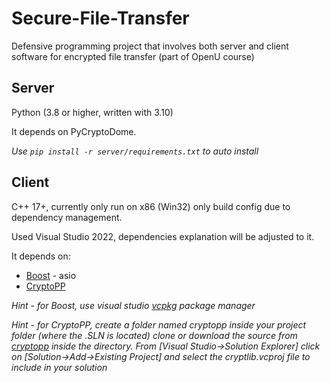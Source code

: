 # Secure-File-Transfer
Defensive programming project that involves both server and client software for encrypted file transfer (part of OpenU course)  
  
## Server  
  
Python (3.8 or higher, written with 3.10)  
  
It depends on PyCryptoDome.  
  
_Use ```pip install -r server/requirements.txt``` to auto install_   
  
## Client  
  
C++ 17+, currently only run on x86 (Win32) only build config due to dependency management.  
  
Used Visual Studio 2022, dependencies explanation will be adjusted to it.  
  
It depends on:  
- [Boost](https://www.boost.org/) - asio  
- [CryptoPP](https://github.com/weidai11/cryptopp)
  
*Hint - for Boost, use visual studio [vcpkg](https://vcpkg.io/en/getting-started.html) package manager*  
  
*Hint - for CryptoPP, create a folder named cryptopp inside your project folder (where the .SLN is located) clone or download the source from [cryptopp](https://github.com/weidai11/cryptopp/tree/34a34967ac560c1801bf3845dbac3ac63c1d4c05) inside the directory. From [Visual Studio->Solution Explorer] click on [Solution->Add->Existing Project] and select the cryptlib.vcproj file to include in your solution*
